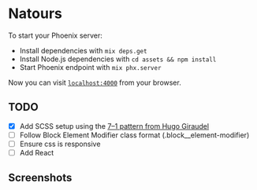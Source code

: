 # Natours

To start your Phoenix server:

  * Install dependencies with `mix deps.get`
  * Install Node.js dependencies with `cd assets && npm install`
  * Start Phoenix endpoint with `mix phx.server`

Now you can visit [`localhost:4000`](http://localhost:4000) from your browser.

## TODO
- [x] Add SCSS setup using the [7–1 pattern from Hugo Giraudel](https://www.sitepoint.com/architecture-sass-project/)
- [ ] Follow Block Element Modifier class format (.block__element-modifier)
- [ ] Ensure css is responsive
- [ ] Add React

## Screenshots
<!-- ![Home Page][./screenhots/homepage.jpg] -->
